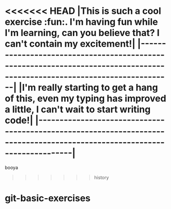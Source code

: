 <<<<<<< HEAD
|This is such a cool exercise :fun:. I'm having fun while I'm learning, can you believe that? I can't contain my excitement!|
|--------------------------------------------------------------------------------------------------------------------------|
|I'm really starting to get a hang of this, even my typing has improved a little, I can't wait to start writing code!|
|--------------------------------------------------------------------------------------------------------------------------|
=======
booya
>>>>>>> history
# git-basic-exercises
